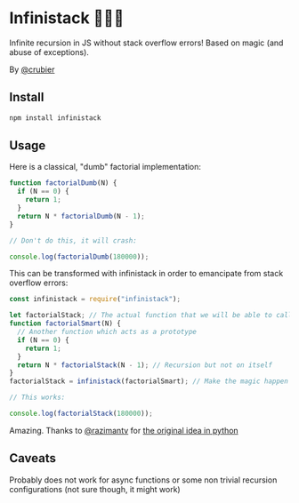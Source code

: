 # Infinistack 🎩✨🐇

Infinite recursion in JS without stack overflow errors! Based on magic (and abuse of exceptions).

By [@crubier](https://github.com/crubier)

## Install

```bash
npm install infinistack
```

## Usage

Here is a classical, "dumb" factorial implementation:

```javascript
function factorialDumb(N) {
  if (N == 0) {
    return 1;
  }
  return N * factorialDumb(N - 1);
}

// Don't do this, it will crash:

console.log(factorialDumb(180000));
```

This can be transformed with infinistack in order to emancipate from stack overflow errors:

```javascript
const infinistack = require("infinistack");

let factorialStack; // The actual function that we will be able to call
function factorialSmart(N) {
  // Another function which acts as a prototype
  if (N == 0) {
    return 1;
  }
  return N * factorialStack(N - 1); // Recursion but not on itself
}
factorialStack = infinistack(factorialSmart); // Make the magic happen

// This works:

console.log(factorialStack(180000));
```

Amazing. Thanks to [@razimantv](https://github.com/razimantv) for [the original idea in python](https://gist.github.com/razimantv/1b33d4a090a5bc9ed94928012b37c3f0)

## Caveats

Probably does not work for async functions or some non trivial recursion configurations (not sure though, it might work)
